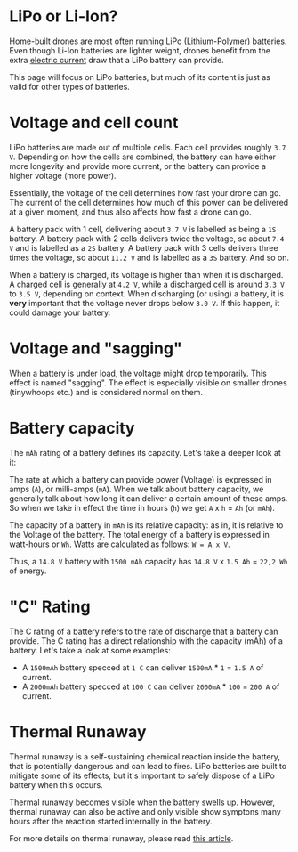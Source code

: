 # LiPo or Li-Ion?

Home-built drones are most often running LiPo (Lithium-Polymer) batteries. Even though Li-Ion
batteries are lighter weight, drones benefit from the extra [electric current](https://en.wikipedia.org/wiki/Electric_current)
draw that a LiPo battery can provide.

This page will focus on LiPo batteries, but much of its content is just as valid for other types of batteries.

# Voltage and cell count

LiPo batteries are made out of multiple cells. Each cell provides roughly `3.7 V`.
Depending on how the cells are combined, the battery can have either more longevity
and provide more current, or the battery can provide a higher voltage (more power).

Essentially, the voltage of the cell determines how fast your drone can go.
The current of the cell determines how much of this power can be delivered at a given
moment, and thus also affects how fast a drone can go.

A battery pack with 1 cell, delivering about `3.7 V` is labelled as being a `1S` battery.
A battery pack with 2 cells delivers twice the voltage, so about `7.4 V` and is labelled as a `2S` battery.
A battery pack with 3 cells delivers three times the voltage, so about `11.2 V` and is labelled as a `3S` battery.
And so on.

When a battery is charged, its voltage is higher than when it is discharged.
A charged cell is generally at `4.2 V`, while a discharged cell is around `3.3 V` to `3.5 V`, depending on context.
When discharging (or using) a battery, it is **very** important that the voltage never drops below `3.0 V`.
If this happen, it could damage your battery.

# Voltage and "sagging"

When a battery is under load, the voltage might drop temporarily. This effect is named "sagging".
The effect is especially visible on smaller drones (tinywhoops etc.) and is considered normal on them.

# Battery capacity

The `mAh` rating of a battery defines its capacity. Let's take a deeper look at it:

The rate at which a battery can provide power (Voltage) is expressed in amps (`A`), or milli-amps (`mA`).
When we talk about battery capacity, we generally talk about how long it can deliver a certain amount of these amps.
So when we take in effect the time in hours (`h`) we get `A` x `h` = `Ah` (or `mAh`).

The capacity of a battery in `mAh` is its relative capacity: as in, it is relative to the Voltage of the battery.
The total energy of a battery is expressed in watt-hours or `Wh`. Watts are calculated as follows: `W = A x V`.

Thus, a `14.8 V` battery with `1500 mAh` capacity has `14.8 V` x `1.5 Ah` = `22,2 Wh` of energy.

# "C" Rating

The C rating of a battery refers to the rate of discharge that a battery can provide.
The C rating has a direct relationship with the capacity (mAh) of a battery. Let's take a look at some examples:

- A `1500mAh` battery specced at `1 C` can deliver `1500mA` * `1` = `1.5 A` of current.
- A `2000mAh` battery specced at `100 C` can deliver `2000mA` * `100` = `200 A` of current.

# Thermal Runaway

Thermal runaway is a self-sustaining chemical reaction inside the battery, that is potentially dangerous
and can lead to fires. LiPo batteries are built to mitigate some of its effects, but it's important to
safely dispose of a LiPo battery when this occurs.

Thermal runaway becomes visible when the battery swells up. However, thermal runaway can also be active
and only visible show symptons many hours after the reaction started internally in the battery.

For more details on thermal runaway, please read [this article](https://www.robotshop.com/media/files/pdf/hyperion-g5-50c-3s-1100mah-lipo-battery-User-Guide.pdf).

